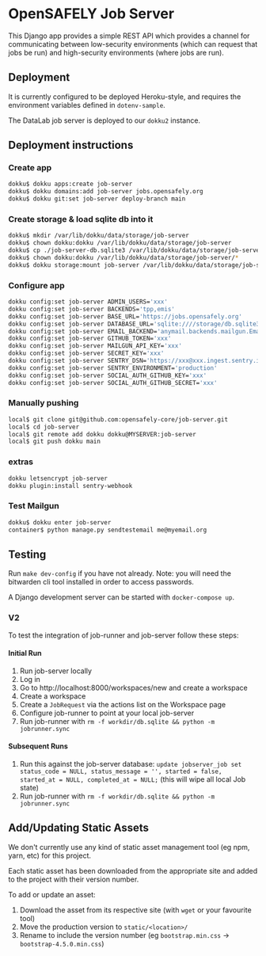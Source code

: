 # OpenSAFELY Job Server

This Django app provides a simple REST API which provides a channel
for communicating between low-security environments (which can request
that jobs be run) and high-security environments (where jobs are run).


## Deployment
It is currently configured to be deployed Heroku-style, and requires
the environment variables defined in `dotenv-sample`.

The DataLab job server is deployed to our `dokku2` instance.

## Deployment instructions
### Create app

```bash
dokku$ dokku apps:create job-server
dokku$ dokku domains:add job-server jobs.opensafely.org
dokku$ dokku git:set job-server deploy-branch main
```

### Create storage & load sqlite db into it

```bash
dokku$ mkdir /var/lib/dokku/data/storage/job-server
dokku$ chown dokku:dokku /var/lib/dokku/data/storage/job-server
dokku$ cp ./job-server-db.sqlite3 /var/lib/dokku/data/storage/job-server/db.sqlite3
dokku$ chown dokku:dokku /var/lib/dokku/data/storage/job-server/*
dokku$ dokku storage:mount job-server /var/lib/dokku/data/storage/job-server/:/storage
```

### Configure app

```bash
dokku config:set job-server ADMIN_USERS='xxx'
dokku config:set job-server BACKENDS='tpp,emis'
dokku config:set job-server BASE_URL='https://jobs.opensafely.org'
dokku config:set job-server DATABASE_URL='sqlite:////storage/db.sqlite3'
dokku config:set job-server EMAIL_BACKEND='anymail.backends.mailgun.EmailBackend'
dokku config:set job-server GITHUB_TOKEN='xxx'
dokku config:set job-server MAILGUN_API_KEY='xxx'
dokku config:set job-server SECRET_KEY='xxx'
dokku config:set job-server SENTRY_DSN='https://xxx@xxx.ingest.sentry.io/xxx'
dokku config:set job-server SENTRY_ENVIRONMENT='production'
dokku config:set job-server SOCIAL_AUTH_GITHUB_KEY='xxx'
dokku config:set job-server SOCIAL_AUTH_GITHUB_SECRET='xxx'
```

### Manually pushing

```bash
local$ git clone git@github.com:opensafely-core/job-server.git
local$ cd job-server
local$ git remote add dokku dokku@MYSERVER:job-server
local$ git push dokku main
```

### extras

```bash
dokku letsencrypt job-server
dokku plugin:install sentry-webhook
```

### Test Mailgun

```bash
dokku$ dokku enter job-server
container$ python manage.py sendtestemail me@myemail.org
```

## Testing

Run `make dev-config` if you have not already. Note: you will need the
bitwarden cli tool installed in order to access passwords.

A Django development server can be started with `docker-compose up`.


### V2
To test the integration of job-runner and job-server follow these steps:

#### Initial Run
1. Run job-server locally
1. Log in
1. Go to http://localhost:8000/workspaces/new and create a workspace
1. Create a workspace
1. Create a `JobRequest` via the actions list on the Workspace page
1. Configure job-runner to point at your local job-server
1. Run job-runner with `rm -f workdir/db.sqlite && python -m jobrunner.sync`

#### Subsequent Runs
1. Run this against the job-server database: `update jobserver_job set status_code = NULL, status_message = '', started = false, started_at = NULL, completed_at = NULL;` (this will wipe all local Job state)
1. Run job-runner with `rm -f workdir/db.sqlite && python -m jobrunner.sync`


## Add/Updating Static Assets
We don't currently use any kind of static asset management tool (eg npm, yarn,
etc) for this project.

Each static asset has been downloaded from the appropriate site and added to
the project with their version number.

To add or update an asset:

1. Download the asset from its respective site (with `wget` or your favourite tool)
1. Move the production version to `static/<location>/`
1. Rename to include the version number (eg `bootstrap.min.css` -> `bootstrap-4.5.0.min.css`)
